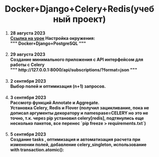 <h1 align="center">Docker+Django+Celery+Redis(учебный проект)</h1>
<ol>
    <li><h4>28 августа 2023<br><a href="https://youtu.be/XEjJpGv5BsY?si=sFkzkLznfjYvqD_9">Ссылка на урок</a> Настройка окружения:<br>
    """     Docker+Django+PostgreSQL    """</h4></li>
    <li><h4>29 августа 2023<br>
    Создание минимального приложения с API интерфейсом для работы с Celery<br>
    """     http://127.0.0.1:8000/api/subscriptions/?format=json    """</h4>
    </li>
    <li><h4>2 сентября 2023<br>
    Выбор полей и оптимизация (n+1) запросов. </h4>
    </li>
    <li><h4>3 сентября 2023<br>
    Рассмотр функций Annotate и Aggregate.<br>
    Установка Celery, Redis и Flover (получил зацикливание, пока не дописал аргументы декоратору и namespase=CELERY но это не точно, т.к. через pip установил celery[redis], подтянулись еще несколько пакетов, все перенес `pip freeze > requirements.txt`)</h4></li>
    <li><h4>5 сентября 2023<br>
    Создание tasks , оптимизация и автоматизация расчета при изменении полей, добавление celery_singleton, использование with transaction.atomic():</h4></li>
</ol>